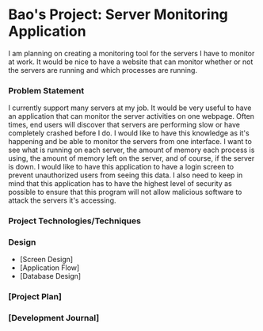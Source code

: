 # Bao's Project: Server Monitoring Application

I am planning on creating a monitoring tool for the servers I have to monitor at work. It would be nice to have a website that can monitor whether or not the servers are running and which processes are running.

### Problem Statement

I currently support many servers at my job. It would be very useful to have an application that can monitor the server activities on one webpage. Often times, end users will discover that servers are performing slow or have completely crashed before I do. I would like to have this knowledge as it's happening and be able to monitor the servers from one interface. I want to see what is running on each server, the amount of memory each process is using, the amount of memory left on the server, and of course, if the server is down. I would like to have this application to have a login screen to prevent unauthorized users from seeing this data. I also need to keep in mind that this application has to have the highest level of security as possible to ensure that this program will not allow malicious software to attack the servers it's accessing. 



### Project Technologies/Techniques

### Design

* [Screen Design]
* [Application Flow]
* [Database Design]

### [Project Plan]

### [Development Journal]
